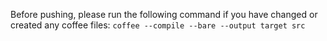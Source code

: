 Before pushing, please run the following command if you have changed or created any coffee files:
`coffee --compile --bare --output target src`